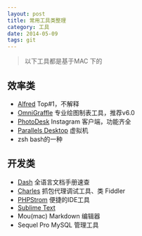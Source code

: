 ```yaml
---
layout: post
title: 常用工具类整理
category: 工具
date: 2014-05-09
tags: git
---
```


> 以下工具都是基于MAC 下的

## 效率类

 * [Alfred](https://www.macupdate.com/app/mac/34344/alfred) Top#1，不解释
 * [OmniGraffle](http://www.omnigroup.com/omnigraffle) 专业绘图制表工具，推荐v6.0
 * [PhotoDesk](http://www.photodesk-app.com/)	Instagram 客户端，功能齐全
 * [Parallels Desktop](http://www.parallels.com/products/desktop/) 虚拟机
 *  zsh	bash的一种

## 开发类

 * [Dash](http://kapeli.com/dash) 全语言文档手册速查
 * [Charles](http://www.charlesproxy.com/)	抓包代理调试工具、类 Fiddler
 * [PHPStrom](https://www.jetbrains.com/phpstorm/)  便捷的IDE工具
 * [Sublime Text](http://www.sublimetext.com/)
 * Mou(mac)  Markdown 编辑器
 * Sequel Pro MySQL 管理工具



